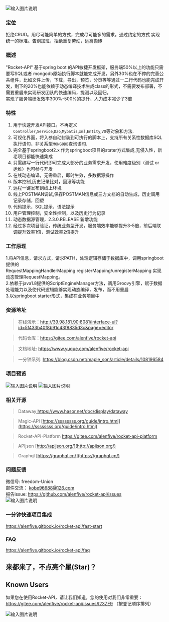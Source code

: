 
![输入图片说明](https://images.gitee.com/uploads/images/2020/1119/195027_6ae6ae9d_5139840.png "QQ图片20201119194317.png")
### 定位
拒绝CRUD。用尽可能简单的方式，完成尽可能多的需求。通过约定的方式 实现统一的标准。告别加班，拒绝重复劳动，远离搬砖  

### 概述
"Rocket-API" 基于spring boot  的API敏捷开发框架，服务端50%以上的功能只需要写SQL或者 mongodb原始执行脚本就能完成开发，另外30%也在不停的完善公共组件，比如文件上传，下载，导出，预览，分页等等通过一二行代码也能完成开发，剩下的20%也能依赖于动态编译技术生成class的形式，不需要发布部署，不需要重启来实现研发团队的快速编码，提测以及回归。   
实现了服务端研发效率300%-500%的提升，人力成本减少了3倍
### 特性
1. 用于快速开发API接口。不再定义`Controller`,`Service`,`Dao`,`Mybatis`,`xml`,`Entity`,`VO`等对象和方法.
2. 可视化界面，将入参自动封装到可执行的脚本上，支持所有关系性数据库SQL执行语句，非关系型`MONGODB`查询语句.
3. 完全基于springboot2.x 作为springboot项目的stater方式集成,无侵入性，新老项目都能快速集成
4. 只需编写一行代码即可完成大部分的业务需求开发，使用难度级别（测试 or 运维）也可参与开发
5. 在线动态编译，无需重启，即时生效，多数据源操作
6. 版本控制,历史记录比对，回滚等功能
7. 远程一键发布到线上环境
8. 线上POSTMAN调试,保存POSTMAN信息或三方文档的自动生成，历史调用记录存储，回塑
9. 代码提示，SQL提示，语法提示
10. 用户管理控制，安全性控制，以及历史行为记录
11. 动态数据源管理，2.3.0.RELEASE 新增功能
12. 经过多次项目验证，传统业务型开发，服务端效率能够提升3-5倍，前后端联调提升效率1倍，测试效率2倍提升

### 工作原理
1.将API信息，请求方式，请求PATH，处理逻辑存储于数据库中，调用springboot提供的RequestMappingHandlerMapping.registerMapping/unregisterMapping 实现动态管理RequestMapping。  
2.依赖于java1.8提供的ScriptEngineManager方法，调用Groovy引擎，赋于数据处理能力以及使代码逻辑能够实现动态编译，发布，而不用重启   
3.以springboot starter形式，集成在业务项目中

 
### 资源地址

>在线演示：http://39.98.181.90:8081/interface-ui?id=5f433b40f8b91c43f8835d3c&page=editor    

>代码仓库：https://gitee.com/alenfive/rocket-api    

>文档地址: https://www.yuque.com/alenfive/rocket-api

>一分钟系列: https://blog.csdn.net/maple_son/article/details/108196584  
  
### 项目预览  
![输入图片说明](https://images.gitee.com/uploads/images/2020/0922/162539_b59a4464_5139840.png "屏幕截图.png")
![输入图片说明](https://images.gitee.com/uploads/images/2020/0922/162711_70f6adb8_5139840.png "屏幕截图.png")


### 相关开源

> Dataway[ https://www.hasor.net/doc/display/dataway ]( https://www.hasor.net/doc/display/dataway ) 

> Magic-API [https://ssssssss.org/guide/intro.html](https://ssssssss.org/guide/intro.html)  

> Rocket-API-Platform [https://gitee.com/alenfive/rocket-api-platform ](https://gitee.com/alenfive/rocket-api-platform )

> APIjson [http://apijson.org/](http://apijson.org/)  

> Graphql [https://graphql.cn/](https://graphql.cn/) 

### 问题反馈 
微信号: freedom-Union  
邮件交流： kobe96688@126.com   
报告issue: https://github.com/alenfive/rocket-api/issues  
![输入图片说明](https://images.gitee.com/uploads/images/2020/0915/183440_93549b7f_5139840.png "屏幕截图.png")

### 一分钟快速项目集成  
https://alenfive.gitbook.io/rocket-api/fast-start

### FAQ
https://alenfive.gitbook.io/rocket-api/faq

## 来都来了，不点亮个星(Star)？


## Known Users         
如果您在使用Rocket-API，请让我们知道，您的使用对我们非常重要：https://gitee.com/alenfive/rocket-api/issues/I23ZE9 （按登记顺序排列）


![输入图片说明](https://images.gitee.com/uploads/images/2020/1126/111619_404464b7_5139840.png "屏幕截图.png")

